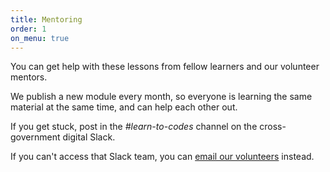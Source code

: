 ```yaml
---
title: Mentoring
order: 1
on_menu: true
---
```


<p class="lede">You can get help with these lessons from fellow learners and our volunteer mentors.</p>

We publish a new module every month, so everyone is learning the same material at the same time, and can help each other out.

If you get stuck, post in the *#learn-to-codes* channel on the cross-government digital Slack.

If you can't access that Slack team, you can [email our volunteers](mailto:ddatcodelabs@gmail.com) instead.
